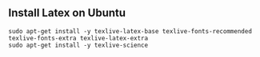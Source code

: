 ## Install Latex on Ubuntu

```
sudo apt-get install -y texlive-latex-base texlive-fonts-recommended texlive-fonts-extra texlive-latex-extra
sudo apt-get install -y texlive-science
```
